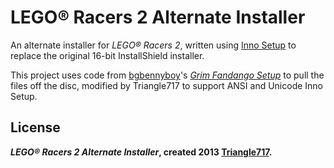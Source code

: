 LEGO:registered: Racers 2 Alternate Installer
=============================================

An alternate installer for _LEGO® Racers 2_, written using [Inno Setup](http://www.jrsoftware.org/isinfo.php)
to replace the original 16-bit InstallShield installer.

This project uses code from [bgbennyboy](https://github.com/bgbennyboy)'s [_Grim Fandango Setup_](https://github.com/bgbennyboy/Grim-Fandango-Setup-and-Launcher)
to pull the files off the disc, modified by Triangle717 to support ANSI and Unicode Inno Setup.

License
-------
***LEGO:registered: Racers 2 Alternate Installer*, created 2013 [Triangle717](http://Triangle717.WordPress.com).**
